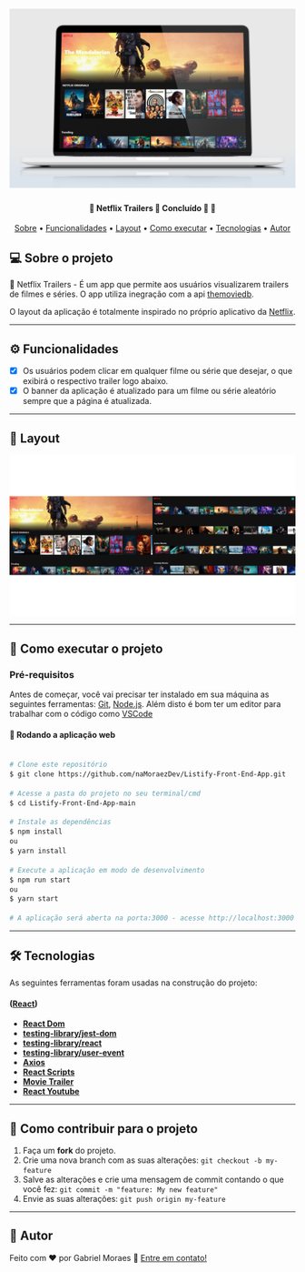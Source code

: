 
<h1 align="center">
    <img alt="Banner" title="Banner" src="./.github/banner.png" />
</h1>

<h4 align="center"> 
	🚧  Netflix Trailers 🎥 Concluído 🚀 🚧
</h4>

<p align="center">
 <a href="#-sobre-o-projeto">Sobre</a> •
 <a href="#-funcionalidades">Funcionalidades</a> •
 <a href="#-layout">Layout</a> • 
 <a href="#-como-executar-o-projeto">Como executar</a> • 
 <a href="#-tecnologias">Tecnologias</a> • 
 <a href="#-autor">Autor</a>
</p>


## 💻 Sobre o projeto

🎥 Netflix Trailers - É um app que permite aos usuários visualizarem trailers de filmes e séries. O app utiliza inegração com a api [themoviedb](https://developers.themoviedb.org/3/getting-started/introduction).


O layout da aplicação é totalmente inspirado no próprio aplicativo da [Netflix](https://www.netflix.com/br-en/).

---

## ⚙️ Funcionalidades

- [x] Os usuários podem clicar em qualquer filme ou série que desejar, o que exibirá o respectivo trailer logo abaixo.
- [x] O banner da aplicação é atualizado para um filme ou série aleatório sempre que a página é atualizada.

---

## 🎨 Layout

<p align="center" style="display: flex; align-items: flex-start; justify-content: center;">
  <img alt="Layout" title="Layout" src="./.github/web.png" width="1000px">
</p>

---

## 🚀 Como executar o projeto

### Pré-requisitos

Antes de começar, você vai precisar ter instalado em sua máquina as seguintes ferramentas:
[Git](https://git-scm.com), [Node.js](https://nodejs.org/en/). 
Além disto é bom ter um editor para trabalhar com o código como [VSCode](https://code.visualstudio.com/)

#### 🧭 Rodando a aplicação web

```bash

# Clone este repositório
$ git clone https://github.com/naMoraezDev/Listify-Front-End-App.git

# Acesse a pasta do projeto no seu terminal/cmd
$ cd Listify-Front-End-App-main

# Instale as dependências
$ npm install
ou
$ yarn install

# Execute a aplicação em modo de desenvolvimento
$ npm run start
ou
$ yarn start

# A aplicação será aberta na porta:3000 - acesse http://localhost:3000

```

---

## 🛠 Tecnologias

As seguintes ferramentas foram usadas na construção do projeto:

#### ([React](https://reactjs.org/))

-   **[React Dom](https://github.com/facebook/react/tree/master/packages/react-dom)**
-   **[testing-library/jest-dom](https://github.com/testing-library/jest-dom)**
-   **[testing-library/react](https://github.com/testing-library/react-testing-library)**
-   **[testing-library/user-event](https://github.com/testing-library/user-event)**
-   **[Axios](https://github.com/axios/axios)**
-   **[React Scripts](https://github.com/facebook/create-react-app/tree/master/packages/react-scripts)**
-   **[Movie Trailer](https://github.com/lacymorrow/movie-trailer)**
-   **[React Youtube](https://github.com/tjallingt/react-youtube)**

---

## 💪 Como contribuir para o projeto

1. Faça um **fork** do projeto.
2. Crie uma nova branch com as suas alterações: `git checkout -b my-feature`
3. Salve as alterações e crie uma mensagem de commit contando o que você fez: `git commit -m "feature: My new feature"`
4. Envie as suas alterações: `git push origin my-feature`

---

## 🦸 Autor

Feito com ❤️ por Gabriel Moraes 👋 [Entre em contato!](https://www.linkedin.com/in/gabriel-moraes-5572b2145/)
